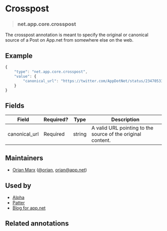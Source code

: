 <!-- give your annotation a title -->
# Crosspost

<!-- specify the "type" for your annotation -->
> ### net.app.core.crosspost

<!-- provide a description of what your annotation represents -->
The crosspost annotation is meant to specify the original or canonical source of a Post on App.net from somewhere else on the web.

<!-- provide at least one example of what your annotation might look like in the wild -->
## Example

~~~ js
{
    "type": "net.app.core.crosspost",
    "value": {
        "canonical_url": "https://twitter.com/AppDotNet/status/234705338849443840",
    }
}
~~~

<!-- provide a complete description of the fields in the "value" object for your annotation -->
## Fields

| Field         | Required? | Type   | Description                                                 |
| -----         | --------- | ----   | -----------                                                 |
| canonical_url | Required  | string | A valid URL pointing to the source of the original content. |

<!-- provide a way to contact you -->
## Maintainers
* [Orian Marx](http://orianmarx.com) ([@orian](https://alpha.app.net/orian), [orian@app.net](mailto:orian@app.net))

<!-- provide references to compatible apps / service -->
## Used by
* [Alpha](https://alpha.app.net)
* [Patter](http://patter-app.net)
* [Blog for app.net](http://blog-app.net)

<!-- provide references to related annotations -->
## Related annotations